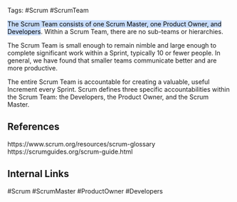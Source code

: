 Tags: #Scrum #ScrumTeam

<mark style="background: #ADCCFFA6;">The Scrum Team consists of one Scrum Master, one Product Owner, and Developers</mark>. Within a Scrum Team, there are no sub-teams or hierarchies.

The Scrum Team is small enough to remain nimble and large enough to complete significant work within a Sprint, typically 10 or fewer people. In general, we have found that smaller teams communicate better and are more productive.

The entire Scrum Team is accountable for creating a valuable, useful Increment every Sprint. Scrum defines three specific accountabilities within the Scrum Team: the Developers, the Product Owner, and the Scrum Master.

<h2>References</h2>
https://www.scrum.org/resources/scrum-glossary
https://scrumguides.org/scrum-guide.html
<h2>Internal Links</h2>
#Scrum #ScrumMaster #ProductOwner #Developers